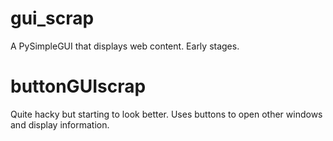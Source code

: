 # gui_scrap
A PySimpleGUI that displays web content. Early stages.

# buttonGUIscrap
Quite hacky but starting to look better. Uses buttons to open other windows and display information.
